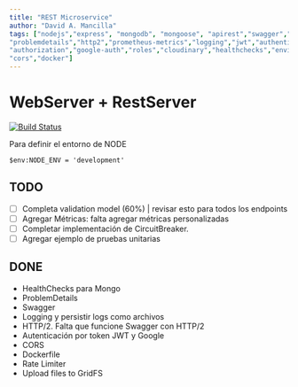 ```yaml
---
title: "REST Microservice"
author: "David A. Mancilla"
tags: ["nodejs","express", "mongodb", "mongoose", "apirest","swagger","openapi",
"problemdetails","http2","prometheus-metrics","logging","jwt","authentication",
"authorization","google-auth","roles","cloudinary","healthchecks","environments",
"cors","docker"]
---
```


# WebServer + RestServer #

[![Build Status](https://dev.azure.com/dmancilla/Node.js%20API%20REST/_apis/build/status/dmancilla85.node-rest-server?branchName=master)](https://dev.azure.com/dmancilla/Node.js%20API%20REST/_build/latest?definitionId=5&branchName=master)

Para definir el entorno de NODE
```
$env:NODE_ENV = 'development'
```
## TODO
- [ ] Completa validation model (60%) | revisar esto para todos los endpoints
- [ ] Agregar Métricas: falta agregar métricas personalizadas
- [ ] Completar implementación de CircuitBreaker.
- [ ] Agregar ejemplo de pruebas unitarias

## DONE
- HealthChecks para Mongo
- ProblemDetails
- Swagger
- Logging y persistir logs como archivos
- HTTP/2. Falta que funcione Swagger con HTTP/2
- Autenticación por token JWT y Google
- CORS
- Dockerfile
- Rate Limiter
- Upload files to GridFS
